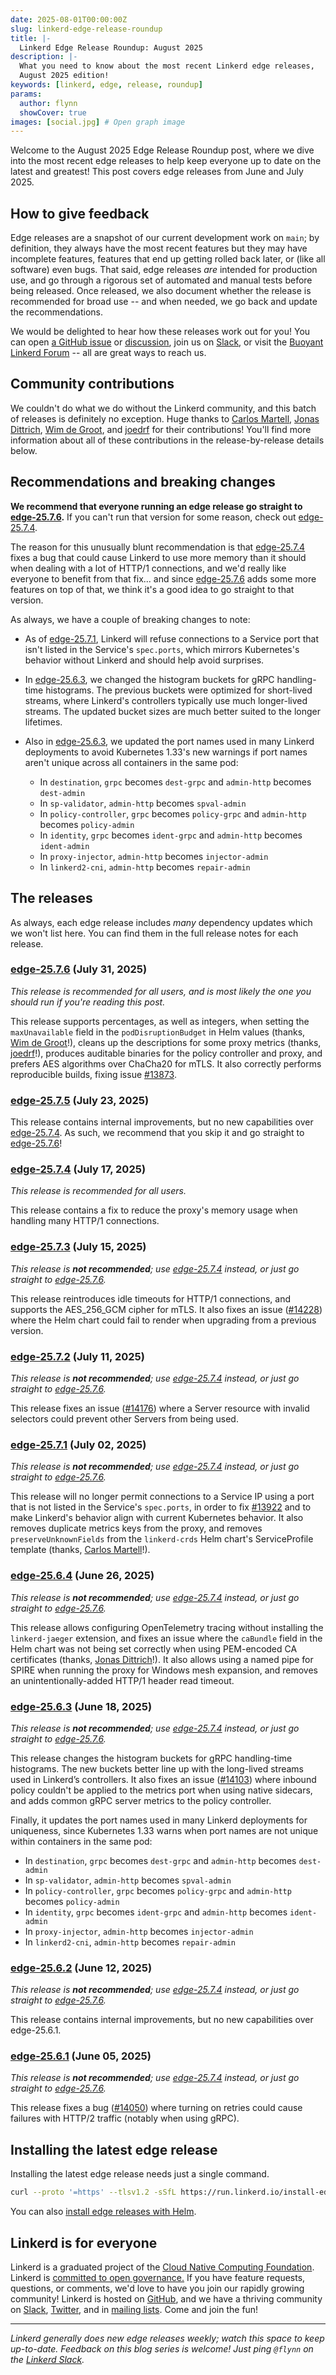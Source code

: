 ```yaml
---
date: 2025-08-01T00:00:00Z
slug: linkerd-edge-release-roundup
title: |-
  Linkerd Edge Release Roundup: August 2025
description: |-
  What you need to know about the most recent Linkerd edge releases,
  August 2025 edition!
keywords: [linkerd, edge, release, roundup]
params:
  author: flynn
  showCover: true
images: [social.jpg] # Open graph image
---
```


Welcome to the August 2025 Edge Release Roundup post, where we dive into the
most recent edge releases to help keep everyone up to date on the latest and
greatest! This post covers edge releases from June and July 2025.

## How to give feedback

Edge releases are a snapshot of our current development work on `main`; by
definition, they always have the most recent features but they may have
incomplete features, features that end up getting rolled back later, or (like
all software) even bugs. That said, edge releases _are_ intended for
production use, and go through a rigorous set of automated and manual tests
before being released. Once released, we also document whether the release is
recommended for broad use -- and when needed, we go back and update the
recommendations.

We would be delighted to hear how these releases work out for you! You can open
[a GitHub issue](https://github.com/linkerd/linkerd2/issues/) or
[discussion](https://github.com/linkerd/linkerd2/discussions/), join us on
[Slack](https://slack.linkerd.io), or visit the
[Buoyant Linkerd Forum](https://linkerd.buoyant.io) -- all are great ways to
reach us.

## Community contributions

We couldn't do what we do without the Linkerd community, and this batch of
releases is definitely no exception. Huge thanks to [Carlos Martell], [Jonas
Dittrich], [Wim de Groot], and [joedrf] for their contributions! You'll find
more information about all of these contributions in the release-by-release
details below.

[Carlos Martell]: https://github.com/cmartell-at-m42
[Jonas Dittrich]: https://github.com/kakadus
[Wim de Groot]: https://github.com/wim-de-groot
[joedrf]: https://github.com/joedrf

## Recommendations and breaking changes

**We recommend that everyone running an edge release go straight to
[edge-25.7.6].** If you can't run that version for some reason, check out
[edge-25.7.4].

The reason for this unusually blunt recommendation is that [edge-25.7.4] fixes
a bug that could cause Linkerd to use more memory than it should when dealing
with a lot of HTTP/1 connections, and we'd really like everyone to benefit
from that fix... and since [edge-25.7.6] adds some more features on top of
that, we think it's a good idea to go straight to that version.

As always, we have a couple of breaking changes to note:

* As of [edge-25.7.1], Linkerd will refuse connections to a Service port that
  isn't listed in the Service's `spec.ports`, which mirrors Kubernetes's
  behavior without Linkerd and should help avoid surprises.

* In [edge-25.6.3], we changed the histogram buckets for gRPC handling-time
  histograms. The previous buckets were optimized for short-lived streams,
  where Linkerd's controllers typically use much longer-lived streams. The
  updated bucket sizes are much better suited to the longer lifetimes.

* Also in [edge-25.6.3], we updated the port names used in many Linkerd
  deployments to avoid Kubernetes 1.33's new warnings if port names aren't
  unique across all containers in the same pod:

  * In `destination`, `grpc` becomes `dest-grpc` and `admin-http` becomes `dest-admin`
  * In `sp-validator`, `admin-http` becomes `spval-admin`
  * In `policy-controller`, `grpc` becomes `policy-grpc` and `admin-http`
    becomes `policy-admin`
  * In `identity`, `grpc` becomes `ident-grpc` and `admin-http` becomes `ident-admin`
  * In `proxy-injector`, `admin-http` becomes `injector-admin`
  * In `linkerd2-cni`, `admin-http` becomes `repair-admin`

[edge-25.7.6]: https://github.com/linkerd/linkerd2/releases/tag/edge-25.7.6
[edge-25.7.5]: https://github.com/linkerd/linkerd2/releases/tag/edge-25.7.5
[edge-25.7.4]: https://github.com/linkerd/linkerd2/releases/tag/edge-25.7.4
[edge-25.7.3]: https://github.com/linkerd/linkerd2/releases/tag/edge-25.7.3
[edge-25.7.2]: https://github.com/linkerd/linkerd2/releases/tag/edge-25.7.2
[edge-25.7.1]: https://github.com/linkerd/linkerd2/releases/tag/edge-25.7.1
[edge-25.6.4]: https://github.com/linkerd/linkerd2/releases/tag/edge-25.6.4
[edge-25.6.3]: https://github.com/linkerd/linkerd2/releases/tag/edge-25.6.3
[edge-25.6.2]: https://github.com/linkerd/linkerd2/releases/tag/edge-25.6.2
[edge-25.6.1]: https://github.com/linkerd/linkerd2/releases/tag/edge-25.6.1

## The releases

As always, each edge release includes _many_ dependency updates which we won't
list here. You can find them in the full release notes for each release.

### [edge-25.7.6] (July 31, 2025)

_This release is recommended for all users, and is most likely the one you should
run if you're reading this post._

This release supports percentages, as well as integers, when setting the `maxUnavailable` field in the `podDisruptionBudget` in Helm values (thanks, [Wim de Groot]!), cleans up the descriptions for some proxy metrics (thanks, [joedrf]!), produces auditable binaries for the policy controller and proxy, and prefers AES algorithms over ChaCha20 for mTLS. It also correctly performs reproducible builds, fixing issue [#13873].

[#13873]: https://github.com/linkerd/linkerd2/issues/13873

### [edge-25.7.5] (July 23, 2025)

This release contains internal improvements, but no new capabilities over
[edge-25.7.4]. As such, we recommend that you skip it and go straight to
[edge-25.7.6]!

### [edge-25.7.4] (July 17, 2025)

_This release is recommended for all users._

This release contains a fix to reduce the proxy's memory usage when handling
many HTTP/1 connections.

### [edge-25.7.3] (July 15, 2025)

_This release is **not recommended**; use [edge-25.7.4] instead, or just go
straight to [edge-25.7.6]._

This release reintroduces idle timeouts for HTTP/1 connections, and supports
the AES_256_GCM cipher for mTLS. It also fixes an issue ([#14228]) where the
Helm chart could fail to render when upgrading from a previous version.

[#14228]: https://github.com/linkerd/linkerd2/issues/14228

### [edge-25.7.2] (July 11, 2025)

_This release is **not recommended**; use [edge-25.7.4] instead, or just go
straight to [edge-25.7.6]._

This release fixes an issue ([#14176]) where a Server resource with invalid
selectors could prevent other Servers from being used.

[#14176]: https://github.com/linkerd/linkerd2/issues/14176

### [edge-25.7.1] (July 02, 2025)

_This release is **not recommended**; use [edge-25.7.4] instead, or just go
straight to [edge-25.7.6]._

This release will no longer permit connections to a Service IP using a port
that is not listed in the Service's `spec.ports`, in order to fix [#13922] and
to make Linkerd's behavior align with current Kubernetes behavior. It also
removes duplicate metrics keys from the proxy, and removes
`preserveUnknownFields` from the `linkerd-crds` Helm chart's ServiceProfile
template (thanks, [Carlos Martell]!).

[#13922]: https://github.com/linkerd/linkerd2/issues/13922

### [edge-25.6.4] (June 26, 2025)

_This release is **not recommended**; use [edge-25.7.4] instead, or just go
straight to [edge-25.7.6]._

This release allows configuring OpenTelemetry tracing without installing the
`linkerd-jaeger` extension, and fixes an issue where the `caBundle` field in
the Helm chart was not being set correctly when using PEM-encoded CA
certificates (thanks, [Jonas Dittrich]!). It also allows using a named pipe
for SPIRE when running the proxy for Windows mesh expansion, and removes an
unintentionally-added HTTP/1 header read timeout.

### [edge-25.6.3] (June 18, 2025)

_This release is **not recommended**; use [edge-25.7.4] instead, or just go
straight to [edge-25.7.6]._

This release changes the histogram buckets for gRPC handling-time histograms.
The new buckets better line up with the long-lived streams used in Linkerd’s
controllers. It also fixes an issue ([#14103]) where inbound policy couldn't
be applied to the metrics port when using native sidecars, and adds common
gRPC server metrics to the policy controller.

[#14103]: https://github.com/linkerd/linkerd2/issues/14103

Finally, it updates the port names used in many Linkerd deployments for
uniqueness, since Kubernetes 1.33 warns when port names are not unique within
containers in the same pod:

* In `destination`, `grpc` becomes `dest-grpc` and `admin-http` becomes
  `dest-admin`
* In `sp-validator`, `admin-http` becomes `spval-admin`
* In `policy-controller`, `grpc` becomes `policy-grpc` and `admin-http`
  becomes `policy-admin`
* In `identity`, `grpc` becomes `ident-grpc` and `admin-http` becomes
  `ident-admin`
* In `proxy-injector`, `admin-http` becomes `injector-admin`
* In `linkerd2-cni`, `admin-http` becomes `repair-admin`

### [edge-25.6.2] (June 12, 2025)

_This release is **not recommended**; use [edge-25.7.4] instead, or just go
straight to [edge-25.7.6]._

This release contains internal improvements, but no new capabilities over
edge-25.6.1.

### [edge-25.6.1] (June 05, 2025)

_This release is **not recommended**; use [edge-25.7.4] instead, or just go
straight to [edge-25.7.6]._

This release fixes a bug ([#14050]) where turning on retries could cause
failures with HTTP/2 traffic (notably when using gRPC).

[#14050]: https://github.com/linkerd/linkerd2/issues/14050

## Installing the latest edge release

Installing the latest edge release needs just a single command.

```bash
curl --proto '=https' --tlsv1.2 -sSfL https://run.linkerd.io/install-edge | sh
```

You can also
[install edge releases with Helm](/2/tasks/install-helm/).

## Linkerd is for everyone

Linkerd is a graduated project of the
[Cloud Native Computing Foundation](https://cncf.io/). Linkerd is
[committed to open governance.](/2019/10/03/linkerds-commitment-to-open-governance/)
If you have feature requests, questions, or comments, we'd love to have you join
our rapidly growing community! Linkerd is hosted on
[GitHub](https://github.com/linkerd/), and we have a thriving community on
[Slack](https://slack.linkerd.io/), [Twitter](https://twitter.com/linkerd), and
in [mailing lists](/community/get-involved/). Come and join the fun!

---

_Linkerd generally does new edge releases weekly; watch this space to keep
up-to-date. Feedback on this blog series is welcome! Just ping `@flynn` on the
[Linkerd Slack](https://slack.linkerd.io)._
